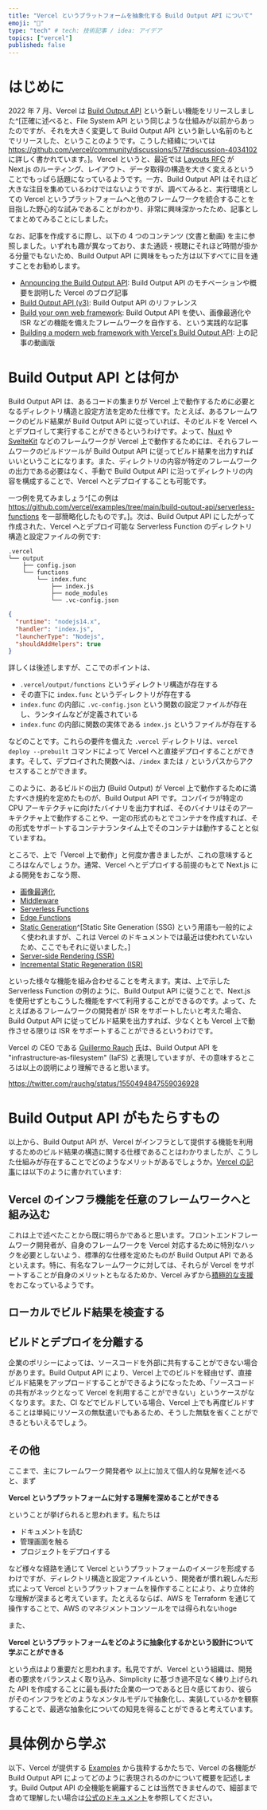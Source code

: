 ```yaml
---
title: "Vercel というプラットフォームを抽象化する Build Output API について"
emoji: "🔺"
type: "tech" # tech: 技術記事 / idea: アイデア
topics: ["vercel"]
published: false
---
```


# はじめに

2022 年 7 月、Vercel は [Build Output API](https://vercel.com/docs/build-output-api/v3) という新しい機能をリリースしました^[正確に述べると、File System API という同じような仕組みが以前からあったのですが、それを大きく変更して Build Output API という新しい名前のもとでリリースした、ということのようです。こうした経緯については https://github.com/vercel/community/discussions/577#discussion-4034102 に詳しく書かれています。]。Vercel というと、最近では [Layouts RFC](https://nextjs.org/blog/layouts-rfc) が Next.js のルーティング、レイアウト、データ取得の構造を大きく変えるということでもっぱら話題になっているようです。一方、Build Output API はそれほど大きな注目を集めているわけではないようですが、調べてみると、実行環境としての Vercel というプラットフォームへと他のフレームワークを統合することを目指した野心的な試みであることがわかり、非常に興味深かったため、記事としてまとめてみることにしました。

なお、記事を作成するに際し、以下の 4 つのコンテンツ (文書と動画) を主に参照しました。いずれも趣が異なっており、また通読・視聴にそれほど時間が掛かる分量でもないため、Build Output API に興味をもった方は以下すべてに目を通すことをお勧めします。

* [Announcing the Build Output API](https://vercel.com/blog/build-output-api): Build Output API のモチベーションや概要を説明した Vercel のブログ記事
* [Build Output API (v3)](https://vercel.com/docs/build-output-api/v3): Build Output API のリファレンス
* [Build your own web framework](https://vercel.com/blog/build-your-own-web-framework): Build Output API を使い、画像最適化や ISR などの機能を備えたフレームワークを自作する、という実践的な記事
* [Building a modern web framework with Vercel's Build Output API](https://youtu.be/j6qweJF_TIc): 上の記事の動画版

# Build Output API とは何か

Build Output API は、あるコードの集まりが Vercel 上で動作するために必要となるディレクトリ構造と設定方法を定めた仕様です。たとえば、あるフレームワークのビルド結果が Build Output API に従っていれば、そのビルドを Vercel へとデプロイして実行することができるというわけです。よって、[Nuxt](https://nuxtjs.org/) や [SvelteKit](https://kit.svelte.dev/) などのフレームワークが Vercel 上で動作するためには、それらフレームワークのビルドツールが Build Output API に従ってビルド結果を出力すればいいということになります。また、ディレクトリの内容が特定のフレームワークの出力である必要はなく、手動で Build Output API に沿ってディレクトリの内容を構成することで、Vercel へとデプロイすることも可能です。

一つ例を見てみましょう^[この例は https://github.com/vercel/examples/tree/main/build-output-api/serverless-functions を一部簡略化したものです。]。次は、Build Output API にしたがって作成された、Vercel へとデプロイ可能な Serverless Function のディレクトリ構造と設定ファイルの例です:

```
.vercel
└── output
    ├── config.json
    └── functions
        └── index.func
            ├── index.js
            ├── node_modules
            └── .vc-config.json
```

```json:.vc-config.json
{
  "runtime": "nodejs14.x",
  "handler": "index.js",
  "launcherType": "Nodejs",
  "shouldAddHelpers": true
}
```

詳しくは後述しますが、ここでのポイントは、

* `.vercel/output/functions` というディレクトリ構造が存在する
* その直下に `index.func` というディレクトリが存在する
* `index.func` の内部に `.vc-config.json` という関数の設定ファイルが存在し、ランタイムなどが定義されている
* `index.func` の内部に関数の実体である `index.js` というファイルが存在する

などのことです。これらの要件を備えた `.vercel` ディレクトリは、`vercel deploy --prebuilt` コマンドによって Vercel へと直接デプロイすることができます。そして、デプロイされた関数へは、`/index` または `/` というパスからアクセスすることができます。

このように、あるビルドの出力 (Build Output) が Vercel 上で動作するために満たすべき規約を定めたものが、Build Output API です。コンパイラが特定の CPU アーキテクチャに向けたバイナリを出力すれば、そのバイナリはそのアーキテクチャ上で動作することや、一定の形式のもとでコンテナを作成すれば、その形式をサポートするコンテナランタイム上でそのコンテナは動作することと似ていますね。

ところで、上で「Vercel 上で動作」と何度か書きましたが、これの意味するところはなんでしょうか。通常、Vercel へとデプロイする前提のもとで Next.js による開発をおこなう際、

* [画像最適化](https://nextjs.org/docs/basic-features/image-optimization)
* [Middleware](https://nextjs.org/docs/advanced-features/middleware)
* [Serverless Functions](https://nextjs.org/docs/api-routes/introduction)
* [Edge Functions](https://nextjs.org/docs/api-routes/edge-api-routes)
* [Static Generation](https://nextjs.org/docs/basic-features/pages#static-generation-recommended)^[Static Site Generation (SSG) という用語も一般的によく使われますが、これは Vercel のドキュメントでは最近は使われていないため、ここでもそれに従いました。]
* [Server-side Rendering (SSR)](https://nextjs.org/docs/basic-features/pages#server-side-rendering)
* [Incremental Static Regeneration (ISR)](https://nextjs.org/docs/basic-features/data-fetching/incremental-static-regeneration)

といった様々な機能を組み合わせることを考えます。実は、上で示した Serverless Function の例のように、Build Output API に従うことで、Next.js を使用せずともこうした機能をすべて利用することができるのです。よって、たとえばあるフレームワークの開発者が ISR をサポートしたいと考えた場合、Build Output API に従ってビルド結果を出力すれば、少なくとも Vercel 上で動作させる限りは ISR をサポートすることができるというわけです。

Vercel の CEO である [Guillermo Rauch](https://twitter.com/rauchg) 氏は、Build Output API を "infrastructure-as-filesystem" (IaFS) と表現していますが、その意味するところは以上の説明により理解できると思います。

https://twitter.com/rauchg/status/1550494847559036928

# Build Output API がもたらすもの

以上から、Build Output API が、Vercel がインフラとして提供する機能を利用するためのビルド結果の構造に関する仕様であることはわかりましたが、こうした仕組みが存在することでどのようなメリットがあるでしょうか。[Vercel の記事](https://vercel.com/blog/build-output-api)には以下のように書かれています:

## Vercel のインフラ機能を任意のフレームワークへと組み込む

これは上で述べたことから既に明らかであると思います。フロントエンドフレームワーク開発者が、自身のフレームワークを Vercel 対応するために特別なハックを必要としないよう、標準的な仕様を定めたものが Build Output API であるといえます。特に、有名なフレームワークに対しては、それらが Vercel をサポートすることが自身のメリットともなるためか、Vercel みずから[積極的な支援](https://vercel.com/blog/build-output-api#supporting-all-frontend-frameworks)をおこなっているようです。

## ローカルでビルド結果を検査する

## ビルドとデプロイを分離する

企業のポリシーによっては、ソースコードを外部に共有することができない場合があります。Build Output API により、Vercel 上でのビルドを経由せず、直接ビルド結果をアップロードすることができるようになったため、「ソースコードの共有がネックとなって Vercel を利用することができない」というケースがなくなります。また、CI などでビルドしている場合、Vercel 上でも再度ビルドすることは単純にリソースの無駄遣いでもあるため、そうした無駄を省くことができるともいえるでしょう。

## その他

ここまで、主にフレームワーク開発者や 以上に加えて個人的な見解を述べると、まず

**Vercel というプラットフォームに対する理解を深めることができる**

ということが挙げられると思われます。私たちは

* ドキュメントを読む
* 管理画面を触る
* プロジェクトをデプロイする

など様々な経路を通じて Vercel というプラットフォームのイメージを形成するわけですが、ディレクトリ構造と設定ファイルという、開発者が慣れ親しんだ形式によって Vercel というプラットフォームを操作することにより、より立体的な理解が深まると考えています。たとえるならば、AWS を Terraform を通じて操作することで、AWS のマネジメントコンソールをでは得られないhoge

また、

**Vercel というプラットフォームをどのように抽象化するかという設計について学ぶことができる**

という点はより重要だと思われます。私見ですが、Vercel という組織は、開発者の要求をバランスよく取り込み、Simplicity に基づき過不足なく練り上げられた API を作成することに最も長けた企業の一つであると日々感じており、彼らがそのインフラをどのようなメンタルモデルで抽象化し、実装しているかを観察することで、最適な抽象化についての知見を得ることができると考えています。

# 具体例から学ぶ

以下、Vercel が提供する [Examples](https://github.com/vercel/examples/tree/main/build-output-api) から抜粋するかたちで、Vercel の各機能が Build Output API によってどのように表現されるのかについて概要を記述します。Build Output API の全機能を網羅することは当然できませんので、細部まで含めて理解したい場合は[公式のドキュメント](https://vercel.com/docs/build-output-api/v3)を参照してください。
